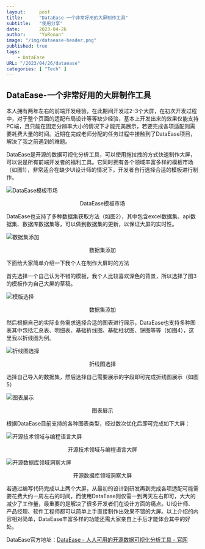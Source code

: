 ```yaml
---
layout:     post
title:      "DataEase-一个非常好用的大屏制作工具"
subtitle:   "使用分享"
date:       2023-04-26
author:     "YuRonan"
image: "/img/dataease-header.png"
published: true 
tags:
    - DataEase
URL: "/2023/04/26/dataease"
categories: [ "Tech" ]    
---
```

## DataEase-一个非常好用的大屏制作工具

本人拥有两年左右的前端开发经验，在此期间开发过2-3个大屏，在初次开发过程中，对于整个页面的适配布局设计等等缺少经验，基本上开发出来的效果仅能支持PC端，且只能在固定分辨率大小的情况下才能完美展示，若要完成各项适配则需要耗费大量的时间。近期在完成老师分配的任务过程中接触到了DataEase项目，解决了我之前遇到的难题。

DataEase是开源的数据可视化分析工具，可以使用拖拉拽的方式快速制作大屏，可以说是所有前端开发者的福利工具。它同时拥有各个领域丰富多样的模板市场（如图1），非常适合在缺少UI设计师的情况下，开发者自行选择合适的模板进行制作。

![DataEase模板市场](/img/dataease/template.png)
<center>DataEase模板市场</center>


DataEase也支持了多种数据集获取方法（如图2），其中包含excel数据集、api数据集、数据库数据集等，可以做到数据集的更新，以保证大屏的实时性。


![数据集添加](/img/dataease/dataset-add.png)
<center>数据集添加</center>

下面给大家简单介绍一下我个人在制作大屏时的方法

首先选择一个自己认为不错的模板，我个人比较喜欢深色的背景，所以选择了图3的模板作为自己大屏的草稿。


![模版选择](/img/dataease/template-choose.png)
<center>数据集添加</center>

然后根据自己的实际业务需求选择合适的图表进行展示，DataEase也支持多种图表其中包括汇总表、明细表、基础折线图、基础柱状图、饼图等等（如图4），这里我以折线图为例。

![折线图选择](/img/dataease/chart-choose.png)
<center>折线图选择</center>

选择自己导入的数据集，然后选择自己需要展示的字段即可完成折线图展示（如图5）

![图表展示](/img/dataease/chart-show.png)
<center>图表展示</center>

根据DataEase目前支持的各种图表类型，经过数次优化后即可完成如下大屏：

![开源技术领域与编程语言大屏](/img/dataease/fullscreen-one.png)
<center>开源技术领域与编程语言大屏</center>

![开源数据库领域洞察大屏](/img/dataease/fullscreen-two.png)
<center>开源数据库领域洞察大屏</center>

若通过编写代码完成以上两个大屏，从最初的设计到研发再到完成各项适配可能需要花费大约一周左右的时间，而使用DataEase则仅需一到两天左右即可，大大的减少了工作量，最重要的是解决了很多开发者们在设计方面的痛点。UI设计师、产品经理、软件工程师都可以简单上手直接制作出效果不错的大屏。以上介绍的内容相对简单，DataEase丰富多样的功能还需大家亲自上手后才能体会其中的好处。

DataEase官方地址：[DataEase - 人人可用的开源数据可视化分析工具 - 官网](https://dataease.io/)
